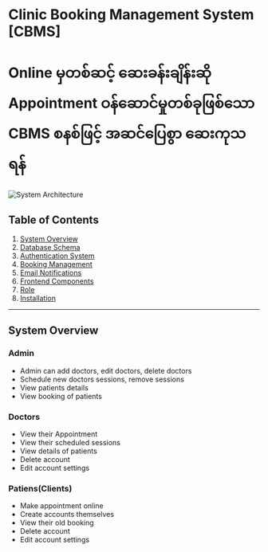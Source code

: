 # Clinic Booking Management System [CBMS]
# Online မှတစ်ဆင့် ‌ဆေးခန်းချိန်းဆို Appointment ဝန်ဆောင်မှုတစ်ခုဖြစ်သော CBMS စနစ်ဖြင့် အဆင်ပြေစွာ ဆေးကုသရန် 


![System Architecture](https://placehold.co/800x300?text=Clinic+System+Architecture)

## Table of Contents
1. [System Overview](#system-overview)
2. [Database Schema](#database-schema)
3. [Authentication System](#authentication-system)
4. [Booking Management](#booking-management)
5. [Email Notifications](#email-notifications)
6. [Frontend Components](#frontend-components)
8. [Role](#role)
9. [Installation](#installation)

---

## System Overview

### Admin
  
- Admin can add doctors, edit doctors, delete doctors    
- Schedule new doctors sessions, remove sessions   
- View patients details    
- View booking of patients    
    
### Doctors

- View their Appointment
- View their scheduled sessions
- View details of patients
- Delete account    
- Edit account settings
        
### Patiens(Clients)
  
  - Make appointment online
  - Create accounts themselves
  - View their old booking
  - Delete account
  - Edit account settings
